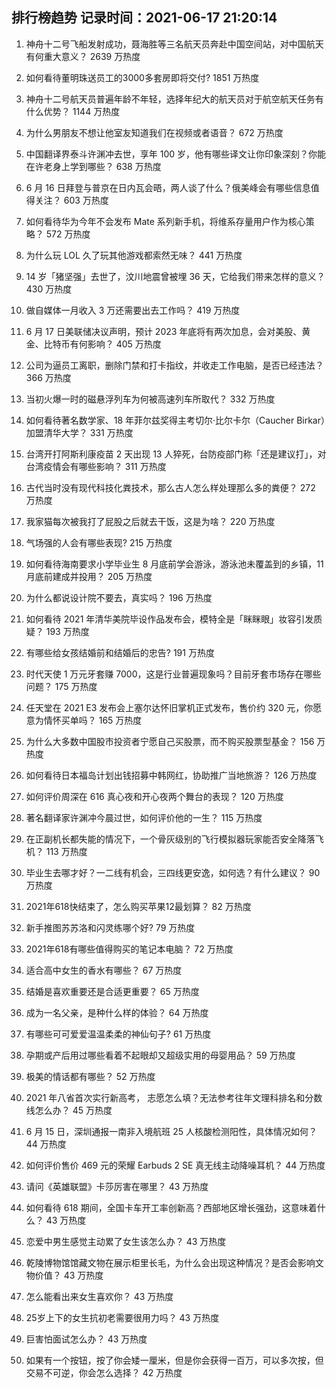 
## 排行榜趋势 记录时间：2021-06-17 21:20:14
  
  1. 神舟十二号飞船发射成功，聂海胜等三名航天员奔赴中国空间站，对中国航天有何重大意义？ 2639 万热度
    
  2. 如何看待董明珠送员工的3000多套房即将交付? 1851 万热度
    
  3. 神舟十二号航天员普遍年龄不年轻，选择年纪大的航天员对于航空航天任务有什么优势？ 1144 万热度
    
  4. 为什么男朋友不想让他室友知道我们在视频或者语音？ 672 万热度
    
  5. 中国翻译界泰斗许渊冲去世，享年 100 岁，他有哪些译文让你印象深刻？你能在许老身上学到哪些？ 638 万热度
    
  6. 6 月 16 日拜登与普京在日内瓦会晤，两人谈了什么？俄美峰会有哪些信息值得关注？ 603 万热度
    
  7. 如何看待华为今年不会发布 Mate 系列新手机，将维系存量用户作为核心策略？ 572 万热度
    
  8. 为什么玩 LOL 久了玩其他游戏都索然无味？ 441 万热度
    
  9. 14 岁「猪坚强」去世了，汶川地震曾被埋 36 天，它给我们带来怎样的意义？ 430 万热度
    
  10. 做自媒体一月收入 3 万还需要出去工作吗？ 419 万热度
    
  11. 6 月 17 日美联储决议声明，预计 2023 年底将有两次加息，会对美股、黄金、比特币有何影响？ 405 万热度
    
  12. 公司为逼员工离职，删除门禁和打卡指纹，并收走工作电脑，是否已经违法？ 366 万热度
    
  13. 当初火爆一时的磁悬浮列车为何被高速列车所取代？ 332 万热度
    
  14. 如何看待著名数学家、18 年菲尔兹奖得主考切尔·比尔卡尔（Caucher Birkar）加盟清华大学？ 331 万热度
    
  15. 台湾开打阿斯利康疫苗 2 天出现 13 人猝死，台防疫部门称「还是建议打」，对台湾疫情会有哪些影响？ 311 万热度
    
  16. 古代当时没有现代科技化粪技术，那么古人怎么样处理那么多的粪便？ 272 万热度
    
  17. 我家猫每次被我打了屁股之后就去干饭，这是为啥？ 220 万热度
    
  18. 气场强的人会有哪些表现? 215 万热度
    
  19. 如何看待海南要求小学毕业生 8 月底前学会游泳，游泳池未覆盖到的乡镇，11 月底前建成并投用？ 205 万热度
    
  20. 为什么都说设计院不要去，真实吗？ 196 万热度
    
  21. 如何看待 2021 年清华美院毕设作品发布会，模特全是「眯眯眼」妆容引发质疑？ 193 万热度
    
  22. 有哪些给女孩结婚前和结婚后的忠告? 191 万热度
    
  23. 时代天使 1 万元牙套赚 7000，这是行业普遍现象吗？目前牙套市场存在哪些问题？ 175 万热度
    
  24. 任天堂在 2021 E3 发布会上塞尔达怀旧掌机正式发布，售价约 320 元，你愿意为情怀买单吗？ 165 万热度
    
  25. 为什么大多数中国股市投资者宁愿自己买股票，而不购买股票型基金？ 156 万热度
    
  26. 如何看待日本福岛计划出钱招募中韩网红，协助推广当地旅游？ 126 万热度
    
  27. 如何评价周深在 616 真心夜和开心夜两个舞台的表现？ 120 万热度
    
  28. 著名翻译家许渊冲今晨过世，如何评价他的一生？ 115 万热度
    
  29. 在正副机长都失能的情况下，一个骨灰级别的飞行模拟器玩家能否安全降落飞机？ 113 万热度
    
  30. 毕业生去哪才好？一二线有机会，三四线更安逸，如何选？有什么建议？ 90 万热度
    
  31. 2021年618快结束了，怎么购买苹果12最划算？ 82 万热度
    
  32. 新手推图苏苏洛和闪灵练哪个好? 79 万热度
    
  33. 2021年618有哪些值得购买的笔记本电脑？ 72 万热度
    
  34. 适合高中女生的香水有哪些？ 67 万热度
    
  35. 结婚是喜欢重要还是合适更重要？ 65 万热度
    
  36. 成为一名父亲，是种什么样的体验？ 64 万热度
    
  37. 有哪些可可爱爱温温柔柔的神仙句子? 61 万热度
    
  38. 孕期或产后用过哪些看着不起眼却又超级实用的母婴用品？ 59 万热度
    
  39. 极美的情话都有哪些？ 52 万热度
    
  40. 2021 年八省首次实行新高考， 志愿怎么填？无法参考往年文理科排名和分数线怎么办？ 45 万热度
    
  41. 6 月 15 日，深圳通报一南非入境航班 25 人核酸检测阳性，具体情况如何？ 44 万热度
    
  42. 如何评价售价 469 元的荣耀 Earbuds 2 SE 真无线主动降噪耳机？ 44 万热度
    
  43. 请问《英雄联盟》卡莎厉害在哪里？ 43 万热度
    
  44. 如何看待 618 期间，全国卡车开工率创新高？西部地区增长强劲，这意味着什么？ 43 万热度
    
  45. 恋爱中男生感觉主动累了女生该怎么办？ 43 万热度
    
  46. 乾陵博物馆馆藏文物在展示柜里长毛，为什么会出现这种情况？是否会影响文物价值？ 43 万热度
    
  47. 怎么能看出来女生喜欢你？ 43 万热度
    
  48. 25岁上下的女生抗初老需要很用力吗？ 43 万热度
    
  49. 巨害怕面试怎么办？ 43 万热度
    
  50. 如果有一个按钮，按了你会矮一厘米，但是你会获得一百万，可以多次按，但交易不可逆，你会怎么选择？ 42 万热度
    